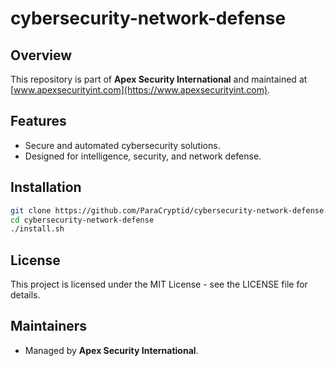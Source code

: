 # cybersecurity-network-defense
    
## Overview
This repository is part of **Apex Security International** and maintained at [www.apexsecurityint.com](https://www.apexsecurityint.com).

## Features
- Secure and automated cybersecurity solutions.
- Designed for intelligence, security, and network defense.

## Installation
```bash
git clone https://github.com/ParaCryptid/cybersecurity-network-defense.git
cd cybersecurity-network-defense
./install.sh
```

## License
This project is licensed under the MIT License - see the LICENSE file for details.

## Maintainers
- Managed by **Apex Security International**.
